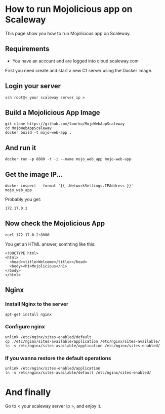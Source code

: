 # How to run Mojolicious app on Scaleway

This page show you how to run Mojolicious app on Scaleway.

## Requirements
 * You have an account and are logged into cloud.scaleway.com

First you need create and start a new C1 server using the Docker Image.

## Login your server
```
ssh root@< your scaleway server ip >
```
## Build a Mojolicious App Image
```
git clone https://github.com/loorko/MojoWebAppScaleway
cd MojoWebAppScaleway
docker build -t mojo-web-app .
```
## And run it
```
docker run -p 8080 -t -i --name mojo_web_app mojo-web-app
```
## Get the image IP...
```
docker inspect --format '{{ .NetworkSettings.IPAddress }}' mojo_web_app
```
Probably you get:
```
172.17.0.2
```
## Now check the Mojolicious App
```
curl 172.17.0.2:8080

```
You get an HTML answer, somhting like this:
```
<!DOCTYPE html>
<html>
  <head><title>Welcome</title></head>
  <body><h1>Mojolicious</h1>
</body>
</html>
```
## Nginx
### Install Nginx to the server
```
apt-get install nginx
```
### Configure nginx
```
unlink /etc/nginx/sites-enabled/default
cp ./etc/nginx/sites-available/application /etc/nginx/sites-available/
ln -s /etc/nginx/sites-available/application /etc/nginx/sites-enabled/
```
### If you wanna restore the default operations
```
unlink /etc/nginx/sites-enabled/application
ln -s /etc/nginx/sites-available/default /etc/nginx/sites-enabled/
```
# And finally
Go to < your scaleway server ip >, and enjoy it.